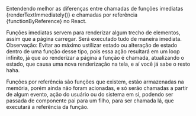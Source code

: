 Entendendo melhor as diferenças entre chamadas de funções imediatas {renderTextImmediately()} e chamadas por referência {functionByReference} no React.

Funções imediatas servem para renderizar algum trecho de elementos, assim que a página carregar. Será executado tudo de maneira imediata.
Observação: Evitar ao máximo ustilizar estado ou alteração de estado dentro de uma função desse tipo, pois essa ação resultará em um loop infinito, 
já que ao renderizar a página a função é chamada, atualizando o estado, que causa uma nova renderização na tela, e aí você já sabe o resto haha.

Funções por referência são funções que existem, estão armazenadas na memória, porém ainda não foram acionadas, e só serão chamadas a partir de algum evento, 
ação do usuário ou do sistema em si, podendo ser passada de componente pai para um filho, para ser chamada lá, que executará a referência da função.
